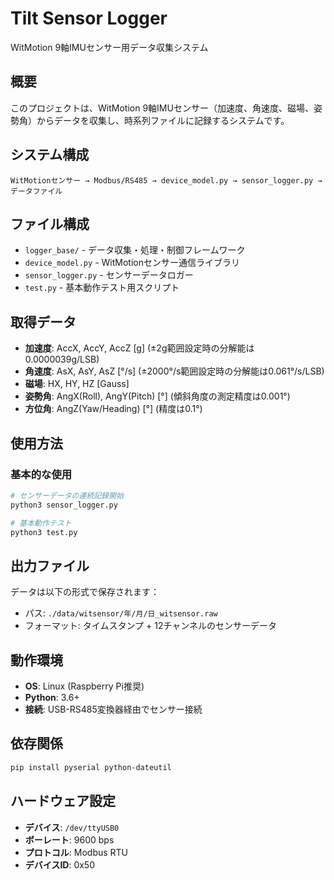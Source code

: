 # Tilt Sensor Logger

WitMotion 9軸IMUセンサー用データ収集システム

## 概要
このプロジェクトは、WitMotion 9軸IMUセンサー（加速度、角速度、磁場、姿勢角）からデータを収集し、時系列ファイルに記録するシステムです。

## システム構成

```
WitMotionセンサー → Modbus/RS485 → device_model.py → sensor_logger.py → データファイル
```

## ファイル構成
- `logger_base/` - データ収集・処理・制御フレームワーク
- `device_model.py` - WitMotionセンサー通信ライブラリ
- `sensor_logger.py` - センサーデータロガー
- `test.py` - 基本動作テスト用スクリプト

## 取得データ

- **加速度**: AccX, AccY, AccZ [g] (±2g範囲設定時の分解能は0.0000039g/LSB)
- **角速度**: AsX, AsY, AsZ [°/s] (±2000°/s範囲設定時の分解能は0.061°/s/LSB)  
- **磁場**: HX, HY, HZ [Gauss]
- **姿勢角**: AngX(Roll), AngY(Pitch) [°] (傾斜角度の測定精度は0.001°)
- **方位角**: AngZ(Yaw/Heading) [°] (精度は0.1°)

## 使用方法

### 基本的な使用

```bash
# センサーデータの連続記録開始
python3 sensor_logger.py

# 基本動作テスト
python3 test.py
```

## 出力ファイル

データは以下の形式で保存されます：
- パス: `./data/witsensor/年/月/日_witsensor.raw`
- フォーマット: タイムスタンプ + 12チャンネルのセンサーデータ

## 動作環境

- **OS**: Linux (Raspberry Pi推奨)
- **Python**: 3.6+
- **接続**: USB-RS485変換器経由でセンサー接続

## 依存関係

```bash
pip install pyserial python-dateutil
```

## ハードウェア設定

- **デバイス**: `/dev/ttyUSB0`
- **ボーレート**: 9600 bps
- **プロトコル**: Modbus RTU
- **デバイスID**: 0x50